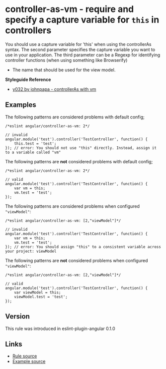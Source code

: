 <!-- WARNING: Generated documentation. Edit docs and examples in the rule and examples file ('rules/controller-as-vm.js', 'examples/controller-as-vm.js'). -->

# controller-as-vm - require and specify a capture variable for `this` in controllers

You should use a capture variable for 'this' when using the controllerAs syntax.
The second parameter specifies the capture variable you want to use in your application.
The third parameter can be a Regexp for identifying controller functions (when using something like Browserify)

- The name that should be used for the view model.

**Styleguide Reference**

* [y032 by johnpapa - controllerAs with vm](https://github.com/johnpapa/angular-styleguide/blob/master/a1/README.md#style-y032)

## Examples

The following patterns are considered problems with default config;

    /*eslint angular/controller-as-vm: 2*/

    // invalid
    angular.module('test').controller('TestController', function() {
        this.test = 'test';
    }); // error: You should not use "this" directly. Instead, assign it to a variable called "vm"

The following patterns are **not** considered problems with default config;

    /*eslint angular/controller-as-vm: 2*/

    // valid
    angular.module('test').controller('TestController', function() {
        var vm = this;
        vm.test = 'test';
    });

The following patterns are considered problems when configured `"viewModel"`:

    /*eslint angular/controller-as-vm: [2,"viewModel"]*/

    // invalid
    angular.module('test').controller('TestController', function() {
        var vm = this;
        vm.test = 'test';
    }); // error: You should assign "this" to a consistent variable across your project: viewModel

The following patterns are **not** considered problems when configured `"viewModel"`:

    /*eslint angular/controller-as-vm: [2,"viewModel"]*/

    // valid
    angular.module('test').controller('TestController', function() {
        var viewModel = this;
        viewModel.test = 'test';
    });

## Version

This rule was introduced in eslint-plugin-angular 0.1.0

## Links

* [Rule source](../rules/controller-as-vm.js)
* [Example source](../examples/controller-as-vm.js)
